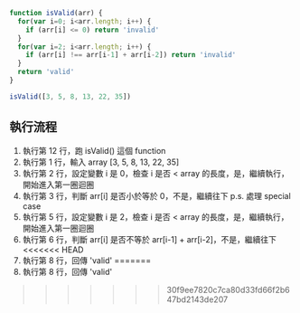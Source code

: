 ``` js
function isValid(arr) {
  for(var i=0; i<arr.length; i++) {
    if (arr[i] <= 0) return 'invalid'
  }
  for(var i=2; i<arr.length; i++) {
    if (arr[i] !== arr[i-1] + arr[i-2]) return 'invalid'
  }
  return 'valid'
}

isValid([3, 5, 8, 13, 22, 35])
```

## 執行流程
1. 執行第 12 行，跑 isValid() 這個 function
2. 執行第 1 行，輸入 array [3, 5, 8, 13, 22, 35] 
3. 執行第 2 行，設定變數 i 是 0，檢查 i 是否 < array 的長度，是，繼續執行，開始進入第一圈迴圈
4. 執行第 3 行，判斷 arr[i] 是否小於等於 0，不是，繼續往下 p.s. 處理 special case
5. 執行第 5 行，設定變數 i 是 2，檢查 i 是否 < array 的長度，是，繼續執行，開始進入第一圈迴圈
6. 執行第 6 行，判斷 arr[i] 是否不等於 arr[i-1] + arr[i-2]，不是，繼續往下
<<<<<<< HEAD
7. 執行第 8 行，回傳 'valid'
=======
7. 執行第 8 行，回傳 'valid'
>>>>>>> 30f9ee7820c7ca80d33fd66f2b647bd2143de207
